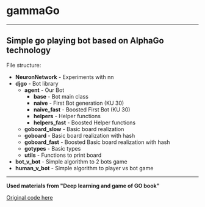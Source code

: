 # gammaGo
---
Simple go playing bot based on AlphaGo technology
---
File structure:

* **NeuronNetwork** - Experiments with nn
* **djgo** - Bot library
    * **agent** -  Our Bot
        * **base** - Bot main class
        * **naive** - First Bot generation (KU 30)
        * **naive_fast** - Boosted First Bot (KU 30)
        * **helpers** - Helper functions
        * **helpers_fast** - Boosted Helper functions
    * **goboard_slow** - Basic board realization
    * **goboard** - Basic board realization with hash
    * **goboard_fast** - Boosted Basic board realization with hash
    * **gotypes** - Basic types
    * **utils** - Functions to print board
* **bot_v_bot** - Simple algorithm to 2 bots game
* **human_v_bot** - Simple algorithm to player vs bot game

---
**Used materials from "Deep learning and game of GO book"** 

[Original code here](https://github.com/maxpumperla/deep_learning_and_the_game_of_go/tree/chapter_3)